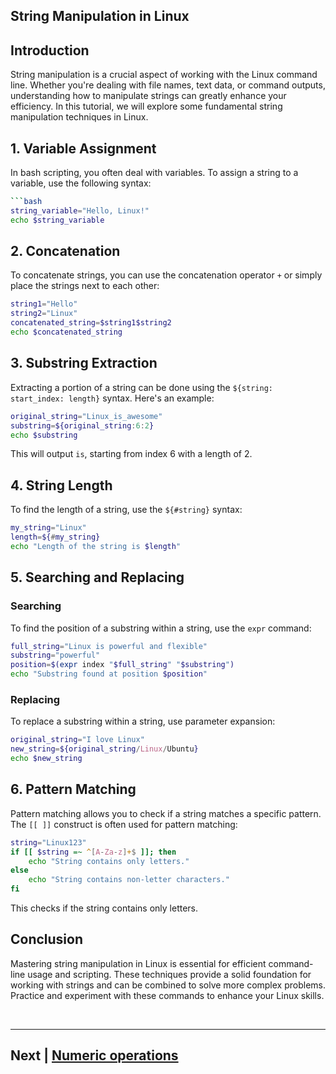 


## String Manipulation in Linux

## Introduction

String manipulation is a crucial aspect of working with the Linux command line. Whether you're dealing with file names, text data, or command outputs, understanding how to manipulate strings can greatly enhance your efficiency. In this tutorial, we will explore some fundamental string manipulation techniques in Linux.

## 1. **Variable Assignment**

In bash scripting, you often deal with variables. To assign a string to a variable, use the following syntax:

```bash
```bash
string_variable="Hello, Linux!"
echo $string_variable
```

## 2. **Concatenation**

To concatenate strings, you can use the concatenation operator `+` or simply place the strings next to each other:

```bash
string1="Hello"
string2="Linux"
concatenated_string=$string1$string2
echo $concatenated_string
```

## 3. **Substring Extraction**

Extracting a portion of a string can be done using the `${string: start_index: length}` syntax. Here's an example:

```bash
original_string="Linux_is_awesome"
substring=${original_string:6:2}
echo $substring
```

This will output `is`, starting from index 6 with a length of 2.

## 4. **String Length**

To find the length of a string, use the `${#string}` syntax:

```bash
my_string="Linux"
length=${#my_string}
echo "Length of the string is $length"
```

## 5. **Searching and Replacing**

### Searching
To find the position of a substring within a string, use the `expr` command:

```bash
full_string="Linux is powerful and flexible"
substring="powerful"
position=$(expr index "$full_string" "$substring")
echo "Substring found at position $position"
```

### Replacing
To replace a substring within a string, use parameter expansion:

```bash
original_string="I love Linux"
new_string=${original_string/Linux/Ubuntu}
echo $new_string
```

## 6. **Pattern Matching**

Pattern matching allows you to check if a string matches a specific pattern. The `[[ ]]` construct is often used for pattern matching:

```bash
string="Linux123"
if [[ $string =~ ^[A-Za-z]+$ ]]; then
    echo "String contains only letters."
else
    echo "String contains non-letter characters."
fi
```

This checks if the string contains only letters.

## Conclusion

Mastering string manipulation in Linux is essential for efficient command-line usage and scripting. These techniques provide a solid foundation for working with strings and can be combined to solve more complex problems. Practice and experiment with these commands to enhance your Linux skills.


<br>

<hr>

## Next | [Numeric operations](https://github.com/hegdepavankumar/bash-scripting-tutorial/blob/main/Tutorial-Files/03.Variables-and-Data-Types/03.Numeric_Operations.md)
